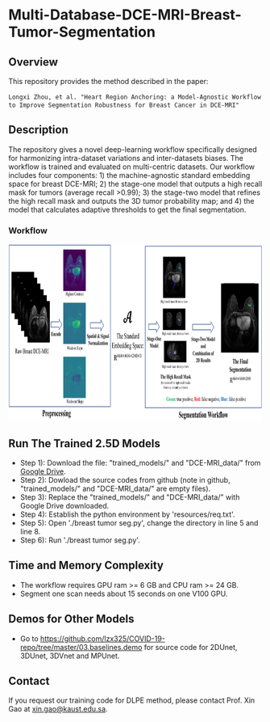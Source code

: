 # Multi-Database-DCE-MRI-Breast-Tumor-Segmentation

## Overview
This repository provides the method described in the paper:
```
Longxi Zhou, et al. "Heart Region Anchoring: a Model-Agnostic Workflow to Improve Segmentation Robustness for Breast Cancer in DCE-MRI"
```

## Description
The repository gives a novel deep-learning workflow specifically designed for harmonizing intra-dataset variations and inter-datasets biases. The workflow is trained and evaluated on multi-centric datasets. Our workflow includes four components: 1) the machine-agnostic standard embedding space for breast DCE-MRI; 2) the stage-one model that outputs a high recall mask for tumors (average recall >0.99); 3) the stage-two model that refines the high recall mask and outputs the 3D tumor probability map; and 4) the model that calculates adaptive thresholds to get the final segmentation.

### Workflow
<div align="center">
  <img src="./resources/Fig_one.png" width="1500" height="350">
</div>

## Run The Trained 2.5D Models
- Step 1): Download the file: "trained_models/" and "DCE-MRI_data/" from [Google Drive](https://drive.google.com/drive/folders/1qOUi9gdrsFk3TCtTbcmP4BYBJJAOkcyz?usp=sharing).
- Step 2): Dowload the source codes from github (note in github, "trained_models/" and "DCE-MRI_data/" are empty files).
- Step 3): Replace the "trained_models/" and "DCE-MRI_data/" with Google Drive downloaded.
- Step 4): Establish the python environment by 'resources/req.txt'.
- Step 5): Open './breast tumor seg.py', change the directory in line 5 and line 8.
- Step 6): Run './breast tumor seg.py'.

## Time and Memory Complexity
- The workflow requires GPU ram >= 6 GB and CPU ram >= 24 GB.
- Segment one scan needs about 15 seconds on one V100 GPU. 

## Demos for Other Models
- Go to https://github.com/lzx325/COVID-19-repo/tree/master/03.baselines.demo for source code for 2DUnet, 3DUnet, 3DVnet and MPUnet.

## Contact
If you request our training code for DLPE method, please contact Prof. Xin Gao at xin.gao@kaust.edu.sa.

